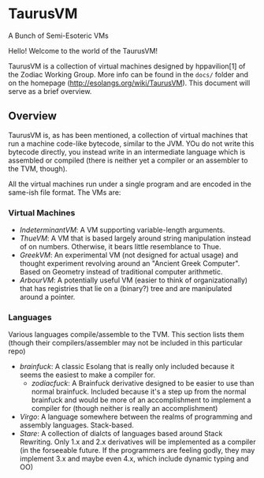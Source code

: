# TaurusVM
A Bunch of Semi-Esoteric VMs

Hello! Welcome to the world of the TaurusVM!

TaurusVM is a collection of virtual machines designed by hppavilion[1] of the Zodiac Working Group. More info can be found in the `docs/` folder and on the homepage (http://esolangs.org/wiki/TaurusVM). This document will serve as a brief overview.

## Overview
TaurusVM is, as has been mentioned, a collection of virtual machines that run a machine code-like bytecode, similar to the JVM. YOu do not write this bytecode directly, you instead write in an intermediate language which is assembled or compiled (there is neither yet a compiler or an assembler to the TVM, though).

All the virtual machines run under a single program and are encoded in the same-ish file format. The VMs are:

### Virtual Machines

* *IndeterminantVM*: A VM supporting variable-length arguments.
* *ThueVM*: A VM that is based largely around string manipulation instead of on numbers. Otherwise, it bears little resemblance to Thue.
* *GreekVM*: An experimental VM (not designed for actual usage) and thought experiment revolving around an "Ancient Greek Computer". Based on Geometry instead of traditional computer arithmetic.
* *ArbourVM*: A potentially useful VM (easier to think of organizationally) that has registries that lie on a (binary?) tree and are manipulated around a pointer. 


### Languages
Various languages compile/assemble to the TVM. This section lists them (though their compilers/assembler may not be included in this particular repo)

* *brainfuck*: A classic Esolang that is really only included because it seems the easiest to make a compiler for. 
  * *zodiacfuck*: A Brainfuck derivative designed to be easier to use than normal brainfuck. Included because it's a step up from the normal brainfuck and would be more of an accomplishment to implement a compiler for (though neither is really an accomplishment)
* *Virgo*: A language somewhere between the realms of programming and assembly languages. Stack-based.
* *Stare*: A collection of dialcts of languages based around Stack Rewriting. Only 1.x and 2.x derivatives will be implemented as a compiler (in the forseeable future. If the programmers are feeling godly, they may implement 3.x and maybe even 4.x, which include dynamic typing and OO)
